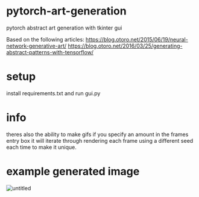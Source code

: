 # pytorch-art-generation
pytorch abstract art generation with tkinter gui

Based on the following articles:
https://blog.otoro.net/2015/06/19/neural-network-generative-art/
https://blog.otoro.net/2016/03/25/generating-abstract-patterns-with-tensorflow/

# setup
install requirements.txt and run gui.py
# info
theres also the ability to make gifs if you specify an amount in the frames entry box it will iterate through rendering each frame using a different seed each time to make it unique.
# example generated image
![untitled](https://user-images.githubusercontent.com/52096006/142485536-9ad2ea2c-c897-4a57-97a8-cc2c1714fac0.png)

